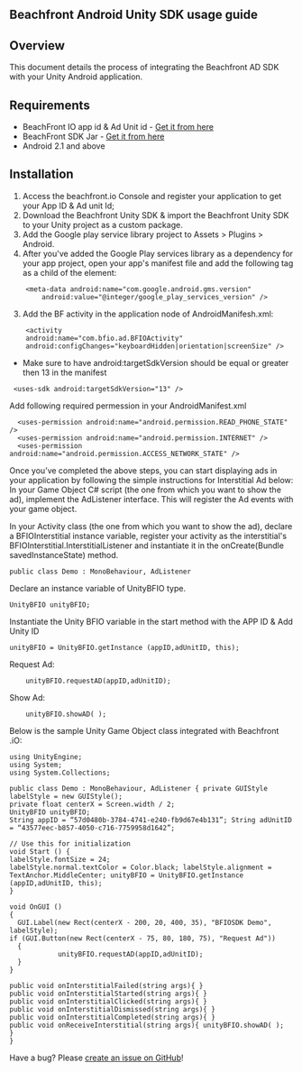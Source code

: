 ## Beachfront Android Unity SDK usage guide

## Overview
This document details the process of integrating the Beachfront AD SDK with your Unity Android application. 

## Requirements

* BeachFront IO app id & Ad Unit id - [Get it from here](http://beachfront.io/join)
* BeachFront SDK Jar - [Get it from here](https://github.com/beachfront/beachfront-io-unity-android-sdk/tree/master/SDK)
* Android 2.1 and above

## Installation
1. Access the beachfront.io Console and register your application to get your App ID & Ad unit Id;
2. Download the Beachfront Unity SDK & import the Beachfront Unity SDK to your Unity project as a custom package.
3. Add the Google play service library project to Assets > Plugins > Android.
4. After you've added the Google Play services library as a dependency for your app project, open your app's manifest file and add the following tag as a child of the <application> element:
```
	<meta-data android:name="com.google.android.gms.version"
		android:value="@integer/google_play_services_version" />
```

3. Add the BF activity in the application node of AndroidManifesh.xml:

```
	<activity
	android:name="com.bfio.ad.BFIOActivity"
	android:configChanges="keyboardHidden|orientation|screenSize" />
```

* Make sure to have android:targetSdkVersion should be equal or greater then 13 in the manifest

```
 <uses-sdk android:targetSdkVersion="13" />
```

   Add following required permession in your AndroidManifest.xml

```
  <uses-permission android:name="android.permission.READ_PHONE_STATE" />
  <uses-permission android:name="android.permission.INTERNET" />
  <uses-permission android:name="android.permission.ACCESS_NETWORK_STATE" />  
```

Once you’ve completed the above steps, you can start displaying ads in your application by following the simple instructions for Interstitial Ad below: In your Game Object C# script (the one from which you want to show the ad), implement the AdListener interface. This will register the Ad events with your game object.

In your Activity class (the one from which you want to show the ad), declare a BFIOInterstitial instance variable, register your activity as the interstitial's BFIOInterstitial.InterstitialListener and instantiate it in the onCreate(Bundle savedInstanceState) method.

```
public class Demo : MonoBehaviour, AdListener

```
Declare an instance variable of UnityBFIO type.

```
UnityBFIO unityBFIO;

```
Instantiate the Unity BFIO variable in the start method with the APP ID & Add Unity ID

```
unityBFIO = UnityBFIO.getInstance (appID,adUnitID, this);
```

Request Ad:
```
	unityBFIO.requestAD(appID,adUnitID);
```

Show Ad:
```
	unityBFIO.showAD( );
```

Below is the sample Unity Game Object class integrated with Beachfront .iO:

```
using UnityEngine;
using System;
using System.Collections;

public class Demo : MonoBehaviour, AdListener { private GUIStyle labelStyle = new GUIStyle();
private float centerX = Screen.width / 2;
UnityBFIO unityBFIO;
String appID = “57d0480b-3784-4741-e240-fb9d67e4b131”; String adUnitID = “43577eec-b857-4050-c716-7759958d1642”;

// Use this for initialization
void Start () {
labelStyle.fontSize = 24;
labelStyle.normal.textColor = Color.black; labelStyle.alignment = TextAnchor.MiddleCenter; unityBFIO = UnityBFIO.getInstance (appID,adUnitID, this);
}

void OnGUI ()
{
  GUI.Label(new Rect(centerX - 200, 20, 400, 35), "BFIOSDK Demo", labelStyle);
if (GUI.Button(new Rect(centerX - 75, 80, 180, 75), "Request Ad"))
  {	
            unityBFIO.requestAD(appID,adUnitID);
  }
}

public void onInterstitialFailed(string args){ }
public void onInterstitialStarted(string args){ }
public void onInterstitialClicked(string args){ }
public void onInterstitialDismissed(string args){ }
public void onInterstitialCompleted(string args){ }
public void onReceiveInterstitial(string args){ unityBFIO.showAD( );
}
}

```

Have a bug? Please [create an issue on GitHub](https://github.com/beachfront/beachfront-io-unity-android-sdk/issues)!


